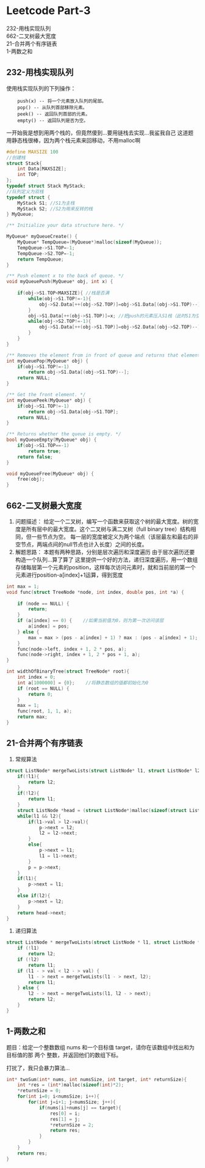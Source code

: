 # Leetcode Part-3



232-用栈实现队列<br>
662-二叉树最大宽度<br>
21-合并两个有序链表<br>
1-两数之和
<!--more-->

## 232-用栈实现队列
使用栈实现队列的下列操作：
```
    push(x) -- 将一个元素放入队列的尾部。
    pop() -- 从队列首部移除元素。
    peek() -- 返回队列首部的元素。
    empty() -- 返回队列是否为空。
```
一开始我是想到用两个栈的，但竟然傻到...要用链栈去实现...我鲨我自己
这道题用静态栈很棒，因为两个栈元素来回移动，不用malloc啊

```c
#define MAXSIZE 100
//创建栈
struct Stack{
    int Data[MAXSIZE];
    int TOP;
};
typedef struct Stack MyStack;
//队列定义为双栈
typedef struct {
    MyStack S1; //S1为主栈
    MyStack S2; //S2为用来反转的栈
} MyQueue;

/** Initialize your data structure here. */

MyQueue* myQueueCreate() {
    MyQueue* TempQueue=(MyQueue*)malloc(sizeof(MyQueue));
    TempQueue->S1.TOP=-1;
    TempQueue->S2.TOP=-1;
    return TempQueue;
}

/** Push element x to the back of queue. */
void myQueuePush(MyQueue* obj, int x) {
    
    if(obj->S1.TOP<MAXSIZE){ //栈是否满
        while(obj->S1.TOP!=-1){
            obj->S2.Data[++(obj->S2.TOP)]=obj->S1.Data[(obj->S1.TOP)--]; //把S1栈中元素压入S2实现反转
        }
        obj->S1.Data[++(obj->S1.TOP)]=x; //把push的元素压入S1栈（此时S1为空栈，因为它的元素已经全部给S2啦）
        while(obj->S2.TOP!=-1){
            obj->S1.Data[++(obj->S1.TOP)]=obj->S2.Data[(obj->S2.TOP)--]; //再把S2栈中的元素全部反转压入S1
        }
    } 
}

/** Removes the element from in front of queue and returns that element. */
int myQueuePop(MyQueue* obj) {
    if(obj->S1.TOP!=-1)
        return obj->S1.Data[(obj->S1.TOP)--];
    return NULL;   
}

/** Get the front element. */
int myQueuePeek(MyQueue* obj) {
    if(obj->S1.TOP!=-1)
        return obj->S1.Data[obj->S1.TOP];
    return NULL; 
}

/** Returns whether the queue is empty. */
bool myQueueEmpty(MyQueue* obj) {
    if(obj->S1.TOP==-1)
        return true;
    return false;
}

void myQueueFree(MyQueue* obj) {
    free(obj);
}
```

## 662-二叉树最大宽度
1. 问题描述：
   给定一个二叉树，编写一个函数来获取这个树的最大宽度。树的宽度是所有层中的最大宽度。这个二叉树与满二叉树（full binary tree）结构相同，但一些节点为空。
   每一层的宽度被定义为两个端点（该层最左和最右的非空节点，两端点间的null节点也计入长度）之间的长度。
2. 解题思路：
   本题有两种思路，分别是层次遍历和深度遍历
   由于层次遍历还要构造一个队列...算了算了
   这里提供一个好的方法，递归深度遍历，用一个数组存储每层第一个元素的position，这样每次访问元素时，就和当前层的第一个元素进行position-a[index]+1运算，得到宽度

```c
int max = 1;
void func(struct TreeNode *node, int index, double pos, int *a) {
    
    if (node == NULL) {
        return;
    }
    if (a[index] == 0) {    //如果当前值为0，则为第一次访问该层
        a[index] = pos;
    } else {
        max = max > (pos - a[index] + 1) ? max : (pos - a[index] + 1);
    }
    func(node->left, index + 1, 2 * pos, a);
    func(node->right, index + 1, 2 * pos + 1, a);
}

int widthOfBinaryTree(struct TreeNode* root){
    int index = 0;
    int a[1000000] = {0};    //将静态数组的值都初始化为0
    if (root == NULL) {
        return 0;
    }
    max = 1;
    func(root, 1, 1, a);
    return max;
}
```

## 21-合并两个有序链表
1. 常规算法

```c
struct ListNode* mergeTwoLists(struct ListNode* l1, struct ListNode* l2){
    if(!l1){
        return l2;
    }
    if(!l2){
        return l1;
    }
    struct ListNode *head = (struct ListNode*)malloc(sizeof(struct ListNode)),*p = head; //head node
    while(l1 && l2){
        if(l1->val > l2->val){
            p->next = l2;
            l2 = l2->next;
        }
        else{
            p->next = l1;
            l1 = l1->next;
        }
        p = p->next;
    }
    if(l1){
        p->next = l1;
    }
    else if(l2){
        p->next = l2;
    }
    return head->next;
}
```
1. 递归算法

```c
struct ListNode * mergeTwoLists(struct ListNode * l1, struct ListNode * l2) {
    if (!l1)
        return l2;
    if (!l2)
        return l1;
    if (l1 - > val < l2 - > val) {
        l1 - > next = mergeTwoLists(l1 - > next, l2);
        return l1;
    } else {
        l2 - > next = mergeTwoLists(l1, l2 - > next);
        return l2;
    }
}
```

## 1-两数之和
题目：给定一个整数数组 nums 和一个目标值 target，请你在该数组中找出和为目标值的那 两个 整数，并返回他们的数组下标。

打扰了，我只会暴力算法...
```c
int* twoSum(int* nums, int numsSize, int target, int* returnSize){
    int *res = (int*)malloc(sizeof(int)*2);
    *returnSize = 0;
    for(int i=0; i<numsSize; i++){
        for(int j=i+1; j<numsSize; j++){
            if(nums[i]+nums[j] == target){
                res[0] = i;
                res[1] = j;
                *returnSize = 2;
                return res;
            }
        }
    }
    return res;
}
```
